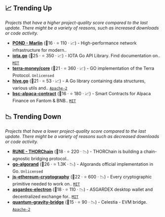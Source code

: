 ## 📈 Trending Up

_Projects that have a higher project-quality score compared to the last update. There might be a variety of reasons, such as increased downloads or code activity._

- <b><a href="https://github.com/marlinprotocol">POND - Marlin</a></b> (🥉16 ·  ⭐ 110 · 📈) - High-performance network infrastructure for modern.. <code><img src="https://git.io/J9cO9" style="display:inline;" width="13" height="13"></code>
- <b><a href="https://github.com/iotaledger/iota.go">iota.go</a></b> (🥇25 ·  ⭐ 350 · 📈) - IOTA Go API Library. Find documentation on.. <code><a href="http://bit.ly/34MBwT8">MIT</a></code>
- <b><a href="https://github.com/terra-money/core">terra-money/core</a></b> (🥈21 ·  ⭐ 360 · 📈) - GO implementation of the Terra Protocol. <code>Unlicensed</code>
- <b><a href="https://github.com/iotaledger/hive.go">hive.go</a></b> (🥈21 ·  ⭐ 53 · 📈) - A Go library containing data structures, various utils and.. <code><a href="http://bit.ly/3nYMfla">Apache-2</a></code>
- <b><a href="https://github.com/alpaca-finance/bsc-alpaca-contract">bsc-alpaca-contract</a></b> (🥈16 ·  ⭐ 180 · 📈) - Smart Contracts for Alpaca Finance on Fantom & BNB.. <code><a href="http://bit.ly/34MBwT8">MIT</a></code>

## 📉 Trending Down

_Projects that have a lower project-quality score compared to the last update. There might be a variety of reasons such as decreased downloads or code activity._

- <b><a href="https://github.com/thorchain">RUNE - THORChain</a></b> (🥉18 ·  ⭐ 220 · 📉) - THORChain is building a chain-agnostic bridging protocol.. <code><img src="https://git.io/J9cOd" style="display:inline;" width="13" height="13"></code>
- <b><a href="https://github.com/algorand/go-algorand">go-algorand</a></b> (🥇26 ·  ⭐ 1.3K · 📉) - Algorands official implementation in Go. <code>Unlicensed</code>
- <b><a href="https://github.com/ethereum/js-ethereum-cryptography">js-ethereum-cryptography</a></b> (🥇22 ·  ⭐ 600 · 📉) - Every cryptographic primitive needed to work on.. <code><a href="http://bit.ly/34MBwT8">MIT</a></code>
- <b><a href="https://github.com/thorchain/asgardex-electron">asgardex-electron</a></b> (🥈18 ·  ⭐ 110 · 📉) - ASGARDEX desktop wallet and decentralized exchange for.. <code><a href="http://bit.ly/34MBwT8">MIT</a></code>
- <b><a href="https://github.com/celestiaorg/blobstream-contracts">quantum-gravity-bridge</a></b> (🥈15 ·  ⭐ 90 · 📉) - Celestia - EVM bridge. <code><a href="http://bit.ly/3nYMfla">Apache-2</a></code>

